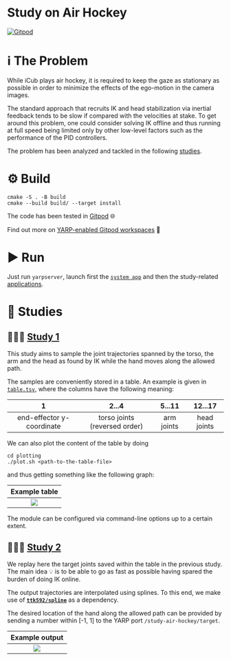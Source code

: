 Study on Air Hockey
===================

[![Gitpod](https://gitpod.io/button/open-in-gitpod.svg)](https://gitpod.io/from-referrer)

# ℹ The Problem
While iCub plays air hockey, it is required to keep the gaze as stationary as possible in order
to minimize the effects of the ego-motion in the camera images.

The standard approach that recruits IK and head stabilization via inertial feedback tends to be
slow if compared with the velocities at stake. To get around this problem, one could consider
solving IK offline and thus running at full speed being limited only by other low-level factors
such as the performance of the PID controllers.

The problem has been analyzed and tackled in the following [studies](#-studies).

# ⚙ Build
```console
cmake -S . -B build
cmake --build build/ --target install
```
The code has been tested in [Gitpod](https://gitpod.io) 🌐

Find out more on [YARP-enabled Gitpod workspaces](https://github.com/robotology/community/discussions/459) 🔎

# ▶ Run
Just run `yarpserver`, launch first the [`system app`](./app/scripts/study-air-hockey-system.xml)
and then the study-related [applications](./app/scripts).

# 📐 Studies

## 👨🏻‍💻 [Study 1](./src/study-1.cpp)
This study aims to sample the joint trajectories spanned by the torso, the arm and the head
as found by IK while the hand moves along the allowed path.

The samples are conveniently stored in a table. An example is given in [`table.tsv`](./app/conf/table.tsv),
where the columns have the following meaning:

| 1 | 2...4 | 5...11 | 12...17 |
| :---: | :---: | :---: | :---: |
| end-effector y-coordinate | torso joints (reversed order) | arm joints | head joints |

We can also plot the content of the table by doing
```console
cd plotting
./plot.sh <path-to-the-table-file>
```
and thus getting something like the following graph:

| Example table|
| :---: |
| ![](./assets/graph.png) |

The module can be configured via command-line options up to a certain extent.

## 👨🏻‍💻 [Study 2](./src/study-2.cpp)
We replay here the target joints saved within the table in the previous study.
The main idea 💡 is to be able to go as fast as possible having spared the burden
of doing IK online.

The output trajectories are interpolated using splines. To this end, we make use of
[**`ttk592/spline`**](https://github.com/ttk592/spline) as a dependency.

The desired location of the hand along the allowed path can be provided by sending
a number within [-1, 1] to the YARP port `/study-air-hockey/target`. 

| Example output |
| :---: |
| ![](./assets/study-2.gif) |
